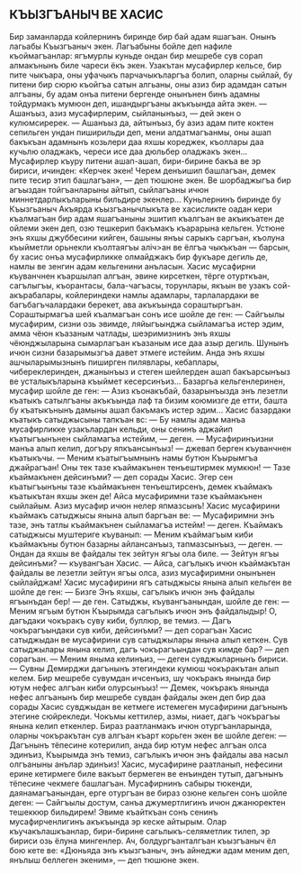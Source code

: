 ## КЪЫЗГЪАНЫЧ ВЕ ХАСИС

Бир заманларда койлернинъ биринде бир бай адам яшагъан. Онынъ лагьабы Къызгъаныч экен. Лагъабыны бойле деп нафиле къоймагъанлар: ягъмурлы куньде ондан бир мешребе сув сорап алмакънынъ биле чареси ёкъ экен. Узакътан мусафирлер кельсе, бир пите чыкъара, оны уфачыкъ парчачыкъларгъа болип, оларны сыйлай, бу питени бир сюрю къойгъа сатын алгьаны, оны азиз бир адамдан сатын алгъаны, бу адам онъа питени бергенде онынънен бинъ адамны тойдурмакъ мумюон деп, ишандыргъаны акъкъында айта экен.
— Ашанъыз, азиз мусафирлерим, сыйланынъыз, — дей экен о кулюмсиререк. — Ашанъыз да, айтынъыз, бу азиз адам пите коктен сепильген ундан пиширильди деп, мени алдатмагъанмы, оны ашап бакъкъан адамнынъ козьлери даа яхшы кореджек, къоллары даа кучьлю оладжакъ, череси исе даа дюльбер оладжакъ экен...
Мусафирлер къуру питени ашап-ашап, бири-бирине бакъа ве эр бириси, ичинден: «Керчек экен! Черем денъишип башлагъан, демек пите тесир этип башлагъан», — деп тюшюне экен. Ве шорбаджыгъа бир агъыздан тойгъанларыны айтып, сыйлагъаны ичюн миннетдарлыкъларыны бильдире экенлер...
Куньлернинъ биринде бу Къызгьаныч Акъярда къызгъанычлыкъта ве хасисликте оадан кери къалмагъан бир адам яшагъаныны эшитип къалгъан ве акъикъатен де ойлеми экен деп, озю тешкерип бакъмакъ къарарына кельген. Устюне энъ яхшы джуббесини кийген, башыны янъы сарыкъ саргъан, къолуна къыйметли орьнекли къолтаягъы аліч>ан ве ёлгъа чыкъкъан — барсын, бу хасис онъа мусафирликке олмайджакъ бир фукъаре дегиль де, намлы ве зенгин адам кельгенини анъласын.
Хасис мусафирни къуванчнен къаршылап алгъан, эвине кирсеткен, тёрге отурткъан, сагълыгъы, къорантасы, бала-чагъасы, торунлары, якъын ве узакъ сой-акърабалары, койлериндеки намлы адамлары, тарлалардаки ве багъбагъчалардаки берекет, ава акъкъында сораштыргъан. Сораштырмагъа шей къалмагъан сонъ исе шойле де ген:
— Сайгъылы мусафирим, сизни озь эвимде, ляйыгъынджа сыйламагъа истер эдим, амма чёюн къазаным чатлады, шеэримизнинъ энъ яхшы чёюнджыларына сымарлагъан къазаным исе даа азыр дегиль. Шунынъ ичюн сизни базарымызгъа давет этмеге истейим. Анда энъ яхшы ашчыларымызнынъ пиширген пилявлары, кебаплары, чибереклеринден, джанынъыз и стеген шейлерден ашап бакъарсынъыз ве усталыкъларына къыймет кесерсинъиз...
Базаргьа кельгенлеринен, мусафир шойле де ген:
— Азиз къонакъбай, базарынъызда энъ лезетли къатыкъ сатылгъаны акъкъында лаф та бизим коюмизге де етти, башта бу къатыкънынъ дамыны ашап бакъмакъ истер эдим... Хасис базардаки къатыкъ сатыджысыны тапкъан вс:
— Бу намлы адам манъа мусафирликке узакълардан кельди, оны сенинъ аджайип къатыгъынънен сыйламагъа истейим, — деген.
— Мусафиринъизни манъа алып келип, догъру япкъансынъыз! — джевап берген къуванчнен къатыкъчы. — Меним къатыгъымнынъ намы бутюн Къырымгъа джайрагъан! Оны тек тазе къаймакънен тенъештирмек мумкюн!
— Тазе къаймакънен дейсинъми? — деп сорады Хасис. Эгер сен къатыгъынъны тазе къаймакънен тенъештирсенъ, демек къаймакъ къатыкътан яхшы экен де! Айса мусафиримни тазе къаймакънен сыйлайым. Азиз мусафир ичюн нелер япмазсынъ!
Хасис мусафирини къаймакъ сатыджысы янына алып баргъан ве:
— Мусафиримни энъ тазе, энъ татлы къаймакънен сыйламагъа истейм! — деген.
Къаймакъ сатыджысы муштериге къуванып:
— Меним къаймагъым киби къаймакъны бутюн базарны айлансанъыз, тапмазсынъыз, — деген. — Ондан да яхшы ве файдалы тек зейтун ягъы ола биле.
— Зейтун ягъы дейсинъми? — къувангъан Хасис. — Айса, сагълыкъ ичюн къаймакътан файдалы ве лезетли зейтун ягъы олса, азиз мусафиримни онынънен сыйлайджам!
Хасис мусафирини ягъ сатыджысы янына алып кельген ве шойле де ген:
— Бизге Энъ яхшы, сагълыкъ ичюн энъ файдалы ягъынъдан бер! — де ген.
Сатыджы, къувангъанындан, шойле де ген:
— Меним ягъым бутюн Къырымда сагълыкъ ичюн энъ файдалыдыр! О, дагъдаки чокъракъ суву киби, буллюр, ве темиз.
— Дагъ чокърагъындаки сув киби, дейсинъми? — деп сорагъан Хасис сатыджыдан ве мусафирини сув сатыджылары янына алып кеткен. Сув сатыджылары янына келип, дагъ чокърагъындан сув кимде бар? — деп сорагъан.
— Меним яныма келинъиз, — деген сувджыларнынъ бириси. — Сувны Демирджи дагънынъ этегиндеки кумюш чокъракътан алып келем. Бир мешребе сувумдан ичсенъиз, шу чокъракъ янында бир ютум нефес алгъан киби олурсынъыз! — Демек, чокъракъ янында нефес алгъанынъ бир мешребе сувдан файдалы экен деп бир даа сорады Хасис сувджыдан ве кетмеге истемеген мусафирини дагънынъ этегине
сюйрекледи.
Чокъмы кеттилер, азмы, ниает, дагъ чокърагъы янына келип еткенлер. Бираз раатланмакъ ичюн отургъанларында, оларны чокъракътан сув алгъан къарт корьген экен ве шойле деген:
— Дагънынъ тёпесине котерилип, анда бир ютум нефес алгъан олса эдинъиз, Къырымда энъ темиз, сагълыкъ ичюн энъ файдалы ава насыл олгъаныны анълар эдинъиз!
Хасис, мусафирине раатланып, нефесини ерине кетирмеге биле вакъыт бермеген ве енъинден тутып, дагънынъ тёпесине чекмеге башлагъан. Мусафирнинъ сабыры тюкенди, даянамагъанындан, ерге отургъан ве бираз озюне кельген сонъ шойле деген:
— Сайгъылы достум, санъа джумертлигинъ ичюн джанюректен тешеккюр бильдирем! Эвиме къайткъан сонъ сенинъ мусафирченлигинъ акъкъында эр кеске айтырым.
Олар къучакълашкъанлар, бири-бирине сагьлыкъ-селяметлик тилеп, эр бириси озь ёлуна мингенлер. Ач, болдургъанталгъан къызгъаныч ёл бою кете ве: «Дюньяда энъ къызгъаныч, энъ айнеджи адам меним деп, янълыш беллеген экеним», — деп тюшюне экен.

